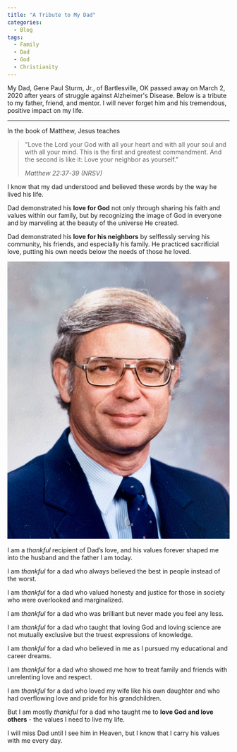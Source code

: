 ```yaml
---
title: "A Tribute to My Dad"
categories:
  - Blog
tags:
  - Family
  - Dad
  - God
  - Christianity
---
```


My Dad, Gene Paul Sturm, Jr., of Bartlesville, OK passed away on March 2, 2020 after years of
struggle against Alzheimer's Disease. Below is a tribute to my father, friend, and mentor.
I will never forget him and his tremendous, positive impact on my life.

---

In the book of Matthew, Jesus teaches

> "Love the Lord your God with all your heart and with all your soul and with all your mind.
> This is the first and greatest commandment. And the second is like it: Love your neighbor as
> yourself."
>
> _Matthew 22:37-39 (NRSV)_

I know that my dad understood and believed these words by the way he lived his life.

Dad demonstrated his **love for God** not only through sharing his faith and values within our
family, but by recognizing the image of God in everyone and by marveling at the beauty of the
universe He created.

Dad demonstrated his **love for his neighbors** by selflessly serving his community, his friends,
and especially his family.  He practiced sacrificial love, putting his own needs below the needs
of those he loved.

![Gene Paul Sturm, Jr.](/assets/images/genesturm.jpg)

I am a *thankful* recipient of Dad’s love, and his values forever shaped me into the husband and
the father I am today.

I am *thankful* for a dad who always believed the best in people instead of the worst.

I am *thankful* for a dad who valued honesty and justice for those in society who were overlooked
and marginalized.

I am *thankful* for a dad who was brilliant but never made you feel any less.

I am *thankful* for a dad who taught that loving God and loving science are not mutually exclusive
but the truest expressions of knowledge.

I am *thankful* for a dad who believed in me as I pursued my educational and career dreams.

I am *thankful* for a dad who showed me how to treat family and friends with unrelenting love and
respect.

I am *thankful* for a dad who loved my wife like his own daughter and who had overflowing love and
pride for his grandchildren.

But I am mostly *thankful* for a dad who taught me to **love God and love others** - the values I
need to live my life.

I will miss Dad until I see him in Heaven, but I know that I carry his values with me every day.
